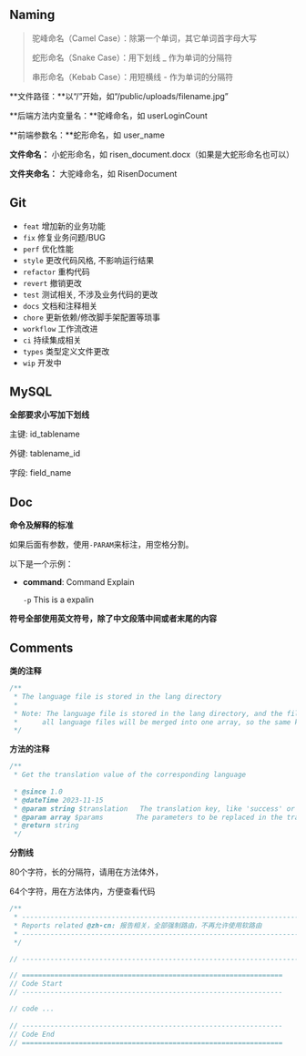 ## Naming

> 驼峰命名（Camel Case）：除第一个单词，其它单词首字母大写
>
> 蛇形命名（Snake Case）：用下划线 _ 作为单词的分隔符
>
> 串形命名（Kebab Case）：用短横线 - 作为单词的分隔符

**文件路径：**以“/”开始，如“/public/uploads/filename.jpg”

**后端方法内变量名：**驼峰命名，如 userLoginCount

**前端参数名：**蛇形命名，如 user_name

**文件命名：** 小蛇形命名，如 risen_document.docx（如果是大蛇形命名也可以）

**文件夹命名：** 大驼峰命名，如 RisenDocument

## Git

- `feat` 增加新的业务功能
- `fix` 修复业务问题/BUG
- `perf` 优化性能
- `style` 更改代码风格, 不影响运行结果
- `refactor` 重构代码
- `revert` 撤销更改
- `test` 测试相关, 不涉及业务代码的更改
- `docs` 文档和注释相关
- `chore` 更新依赖/修改脚手架配置等琐事
- `workflow` 工作流改进
- `ci` 持续集成相关
- `types` 类型定义文件更改
- `wip` 开发中

## MySQL

**全部要求小写加下划线**

主键: id_tablename

外键: tablename_id

字段: field_name

## Doc

**命令及解释的标准**

如果后面有参数，使用`-PARAM`来标注，用空格分割。

以下是一个示例：

- **command**: Command Explain

  `-p` This is a expalin

**符号全部使用英文符号，除了中文段落中间或者末尾的内容**

## Comments

**类的注释**

```php
/**
 * The language file is stored in the lang directory
 * 
 * Note: The language file is stored in the lang directory, and the file name is the language name.
 *      all language files will be merged into one array, so the same key will be overwritten.
 */
```

**方法的注释**

```php
/**
 * Get the translation value of the corresponding language
 
 * @since 1.0
 * @dateTime 2023-11-15
 * @param string $translation   The translation key, like 'success' or 'boolean.true'
 * @param array $params        The parameters to be replaced in the translation
 * @return string
 */
```

**分割线**

80个字符，长的分隔符，请用在方法体外，

64个字符，用在方法体内，方便查看代码

```php
/**
 * --------------------------------------------------------------------------------
 * Reports related @zh-cn: 报告相关，全部强制路由，不再允许使用软路由
 * --------------------------------------------------------------------------------
 */

// --------------------------------------------------------------------------------

// ================================================================
// Code Start
// ----------------------------------------------------------------

// code ...
  
// ----------------------------------------------------------------
// Code End
// ================================================================
```

